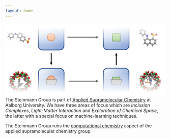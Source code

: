 ```yaml
---
layout: home
---
```

![alt text](/assets/img/splash.png "Logo Title Text 1")
The Steinmann Group is part of [Applied Supramolecular Chemistry](https://www.en.bio.aau.dk/research/applied-supramolecual-chemistry/) at Aalborg University.
We have three areas of focus which are <em>Inclusion Complexes</em>, <em>Light-Matter Interaction</em> and <em>Exploration of Chemical Space</em>, the latter with a special focus on machine-learning techniques.

The Steinmann Group runs the [computational chemistry](https://www.en.bio.aau.dk/research/applied-supramolecual-chemistry/computational-chemistry/) aspect of the applied supramolecular chemistry group.
